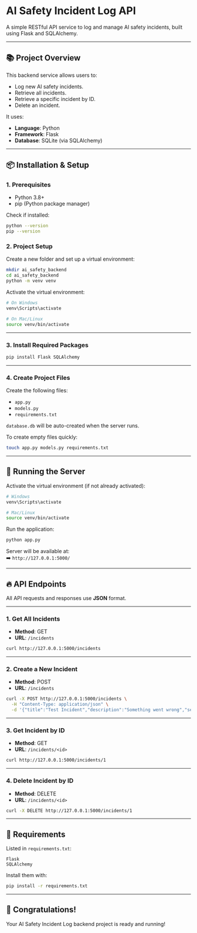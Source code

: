 # AI Safety Incident Log API

A simple RESTful API service to log and manage AI safety incidents, built using Flask and SQLAlchemy.

---

## 📚 Project Overview

This backend service allows users to:
- Log new AI safety incidents.
- Retrieve all incidents.
- Retrieve a specific incident by ID.
- Delete an incident.

It uses:
- **Language**: Python
- **Framework**: Flask
- **Database**: SQLite (via SQLAlchemy)

---

## 📦 Installation & Setup

### 1. Prerequisites

- Python 3.8+
- pip (Python package manager)

Check if installed:

```bash
python --version
pip --version
```


### 2. Project Setup

Create a new folder and set up a virtual environment:

```bash
mkdir ai_safety_backend
cd ai_safety_backend
python -m venv venv
```

Activate the virtual environment:

```bash
# On Windows
venv\Scripts\activate

# On Mac/Linux
source venv/bin/activate
```

---

### 3. Install Required Packages

```bash
pip install Flask SQLAlchemy
```

---

### 4. Create Project Files

Create the following files:

- `app.py`
- `models.py`
- `requirements.txt`

`database.db` will be auto-created when the server runs.

To create empty files quickly:

```bash
touch app.py models.py requirements.txt
```

---

## 🚀 Running the Server

Activate the virtual environment (if not already activated):

```bash
# Windows
venv\Scripts\activate

# Mac/Linux
source venv/bin/activate
```

Run the application:

```bash
python app.py
```

Server will be available at:  
➡️ `http://127.0.0.1:5000/`

---

## 🔥 API Endpoints

All API requests and responses use **JSON** format.

---

### 1. Get All Incidents

- **Method**: GET
- **URL**: `/incidents`

```bash
curl http://127.0.0.1:5000/incidents
```

---

### 2. Create a New Incident

- **Method**: POST
- **URL**: `/incidents`

```bash
curl -X POST http://127.0.0.1:5000/incidents \
  -H "Content-Type: application/json" \
  -d '{"title":"Test Incident","description":"Something went wrong","severity":"Medium"}'
```

---

### 3. Get Incident by ID

- **Method**: GET
- **URL**: `/incidents/<id>`

```bash
curl http://127.0.0.1:5000/incidents/1
```

---

### 4. Delete Incident by ID

- **Method**: DELETE
- **URL**: `/incidents/<id>`

```bash
curl -X DELETE http://127.0.0.1:5000/incidents/1
```

---

## 📄 Requirements

Listed in `requirements.txt`:

```
Flask
SQLAlchemy
```

Install them with:

```bash
pip install -r requirements.txt
```

---

## 🎉 Congratulations!

Your AI Safety Incident Log backend project is ready and running!
